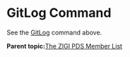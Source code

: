 # GitLog Command

See the [GitLog](#_GitLog_--) command above.

**Parent topic:**[The ZIGI PDS Member List](zOS_ISPF_Git_Interface_Users_Guide_V3R0_the_zigi_pds_member_list.md)

